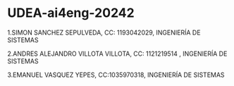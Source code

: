 # UDEA-ai4eng-20242

1.SIMON SANCHEZ SEPULVEDA, CC: 1193042029, INGENIERÍA DE SISTEMAS

2.ANDRES ALEJANDRO VILLOTA VILLOTA, CC: 1121219514 , INGENIERÍA DE SISTEMAS

3.EMANUEL VASQUEZ YEPES, CC:1035970318, INGENIERÍA DE SISTEMAS
